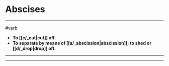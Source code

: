 # Abscises
---
#verb
- **To [[c/_cut|cut]] off.**
- **To separate by means of [[a/_abscission|abscission]]; to shed or [[d/_drop|drop]] off.**
---
---
